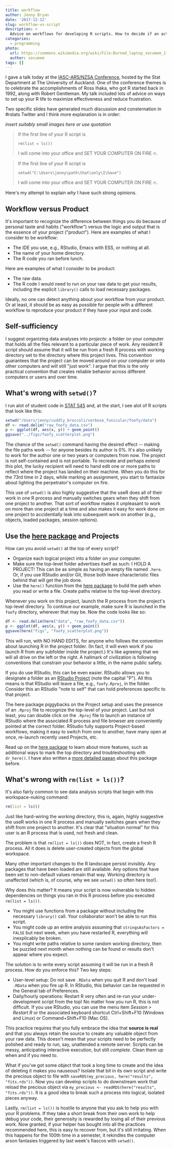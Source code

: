 ```yaml
---
title: workflow
author: Jenny Bryan
date: '2017-12-12'
slug: workflow-vs-script
description: >
  Advice on workflows for developing R scripts. How to decide if an action belongs in the script or not.
categories:
  - programming
photo:
  url: https://commons.wikimedia.org/wiki/File:Burned_laptop_secumem_11.jpg
  author: secumem
tags: []
---
```


I gave a talk today at the [IASC-ARS/NZSA Conference](http://www.nzsa2017.com), hosted by the Stat Department at The University of Auckland. One of the conference themes is to celebrate the accomplishments of Ross Ihaka, who got R started back in 1992, along with Robert Gentleman. My talk included lots of advice on ways to set up your R life to maximize effectiveness and reduce frustration.

Two specific slides have generated much discussion and consternation in #rstats Twitter and I think more explanation is in order:

*insert suitably small images here or use quotation*

> If the first line of your R script is
> 
> `rm(list = ls())`
> 
> I will come into your office and
>      SET YOUR COMPUTER ON FIRE 🔥.

> If the first line of your R script is
> 
> `setwd("C:\Users\jenny\path\that\only\I\have")`
> 
> I will come into your office and
>      SET YOUR COMPUTER ON FIRE 🔥.


Here's my attempt to explain *why* I have such strong opinions.

## Workflow versus Product

It's important to recognize the difference between things you do because of personal taste and habits ("workflow") versus the logic and output that is the essence of your project ("product"). Here are examples of what I consider to be workflow:

  * The IDE you use, e.g., RStudio, Emacs with ESS, or nothing at all.
  * The name of your home directory.
  * The R code you ran before lunch.
  
Here are examples of what I consider to be product:

  * The raw data.
  * The R code I would need to run on your raw data to get your results, including the explicit `library()` calls to load necessary packages.
  
Ideally, no one can detect anything about your workflow from your product. Or at least, it should be as easy as possible for people with a different workflow to reproduce your product if they have your input and code. 

## Self-sufficiency

I suggest organizing data analyses into *projects*: a folder on your computer that holds all the files relevant to a particular piece of work. Any resident R script should assume that it will be run from a fresh R process with working directory set to the directory where this project lives. This convention guarantees that the project can be moved around on your computer or onto other computers and will still "just work". I argue that this is the only practical convention that creates reliable behavior across different computers or users and over time.

## What's wrong with `setwd()`?

I run alot of student code in [STAT 545](http://stat545.com) and, at the start, I see alot of R scripts that look like this:

``` r
setwd("/Users/jenny/cuddly_broccoli/verbose_funicular/foofy/data")
df <- read.delim("raw_foofy_data.csv")
p <- ggplot(df, aes(x, y)) + geom_point()
ggsave("../figs/foofy_scatterplot.png")
```

The chance of the `setwd()` command having the desired effect -- making the file paths work -- for anyone besides its author is 0%. It's also unlikely to work for the author one or two years or computers from now. The project is not self-contained and is not portable. To recreate and perhaps extend this plot, the lucky recipient will need to hand edit one or more paths to reflect where the project has landed on their machine. When you do this for the 73rd time in 2 days, while marking an assignment, you start to fantasize about lighting the perpetrator's computer on fire.

This use of `setwd()` is also highly suggestive that the useR does all of their work in one R process and manually switches gears when they shift from one project to another. That sort of workflow makes it unpleasant to work on more than one project at a time and also makes it easy for work done on one project to accidentially leak into subsequent work on another (e.g., objects, loaded packages, session options).

## Use the [here package](https://CRAN.R-project.org/package=here) and Projects

How can you avoid `setwd()` at the top of every script?

  * Organize each logical project into a folder on your computer.
  * Make sure the top-level folder advertises itself as such: I HOLD A PROJECT! This can be as simple as having an empty file named `.here`. Or, if you use RStudio and/or Git, those both leave characteristic files behind that will get the job done.
  * Use the `here()` function from the [here package](https://CRAN.R-project.org/package=here) to build the path when you read or write a file. Create paths relative to the top-level directory.
  
Whenever you work on this project, launch the R process from the project's top-level directory. To continue our example, make sure R is launched in the `foofy` directory, wherever that may be. Now the code looks like so:

``` r
df <- read.delim(here("data", "raw_foofy_data.csv"))
p <- ggplot(df, aes(x, y)) + geom_point()
ggsave(here("figs", "foofy_scatterplot.png"))
```

This will run, with NO HAND EDITS, for anyone who follows the convention about launching R in the project folder. (In fact, it will even work if you launch R from any subfolder inside the project.) It's like agreeing that we will all drive on the left or the right. A hallmark of civilization is following conventions that constrain your behavior a little, in the name public safety.

If you do use RStudio, this can be even easier. RStudio allows you to designate a folder as an [RStudio Project](https://support.rstudio.com/hc/en-us/articles/200526207-Using-Projects) (note the capital "P"). All this means is that RStudio will leave a file, e.g., `foofy.Rproj`, in the folder. Consider this an RStudio "note to self" that can hold preferences specific to that project.

The here package piggybacks on the Project setup and uses the presence of an `.Rproj` file to recognize the top-level of your project. Last but not least, you can double click on the `.Rproj` file to launch an instance of RStudio where the associated R process and file browser are conveniently pointed at the correct folder. RStudio fully supports Project-based workflows, making it easy to switch from one to another, have many open at once, re-launch recently used Projects, etc.

Read up on the [here package](https://CRAN.R-project.org/package=here) to learn about more features, such as additional ways to mark the top directory and troubleshooting with `dr_here()`. I have also written a [more detailed paean](https://github.com/jennybc/here_here) about this package before.

## What's wrong with `rm(list = ls())`?

It's also fairly common to see data analysis scripts that begin with this workspace-nuking command:

``` r
rm(list = ls())
```

Just like hard-wiring the working directory, this is, again, highly suggestive the useR works in one R process and manually switches gears when they shift from one project to another. It's clear that "situation normal" for this user is an R process that is used, not fresh and clean.

The problem is that `rm(list = ls())` does NOT, in fact, create a fresh R process. All it does is delete user-created objects from the global workspace.

Many other important changes to the R landscape persist invisibly. Any packages that have been loaded are still available. Any options that have been set to non-default values remain that way. Working directory is unaffected (which is, of course, why we see `setwd()` so often here too!).

Why does this matter? It means your script is now vulnerable to hidden dependencies on things you ran in this R process before you executed `rm(list = ls())`.

  * You might use functions from a package without including the necessary `library()` call. Your collaborator won't be able to run this script.
  * You might code up an entire analysis assuming that `stringsAsFactors = FALSE` but next week, when you have restarted R, everything will inexplicably be broken.
  * You might write paths relative to some random working directory, then be puzzled next month when nothing can be found or results don't appear where you expect.

The solution is to write every script assuming it will be run in a fresh R process. How do you enforce this? Two key steps:

  * User-level setup: Do not save `.RData` when you quit R and don't load `.RData` when you fire up R. In RStudio, this behavior can be requested in the General tab of Preferences.
  * Daily/hourly operations: Restart R very often and re-run your under-development script from the top! No matter how you run R, this is not difficult. If you use RStudio, you can use the menu item *Session > Restart R* or the associated keyboard shortcut Ctrl+Shift+F10 (Windows and Linux) or Command+Shift+F10 (Mac OS).
  
This practice requires that you fully embrace the idea that **source is real** and that you always retain the source to create any valuable object from your raw data. This doesn't mean that your scripts need to be perfectly polished and ready to run, say, unattended a remote server. Scripts can be messy, anticipating interactive execution, but still *complete*. Clean them up when and if you need to.

What if you've got some object that took a long time to create and the idea of deleting it makes you nauseous? Isolate that bit in its own script and write the precious object to file with `saveRDS(my_precious, here("results", "fits.rds"))`. Now you can develop scripts to do downstream work that reload the precious object via `my_precious <- readRDS(here("results", "fits.rds"))`. It is a good idea to break such a process into logical, isolated pieces anyway.
  
Lastly, `rm(list = ls())` is hostile to anyone that you ask to help you with your R problems. If they take a short break from their own work to help debug your code, their generosity is rewarded by losing all of their previous work. Now granted, if your helper has bought into all the practices recommended here, this is easy to recover from, but it's still irritating. When this happens for the 100th time in a semester, it rekindles the computer arson fantasies triggered by last week's fiascos with `setwd()`.
